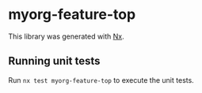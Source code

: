 # myorg-feature-top

This library was generated with [Nx](https://nx.dev).

## Running unit tests

Run `nx test myorg-feature-top` to execute the unit tests.

